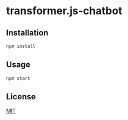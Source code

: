 # transformer.js-chatbot

## Installation

```bash
npm install
```

## Usage

```bash
npm start
```

## License

[MIT](LICENSE)
